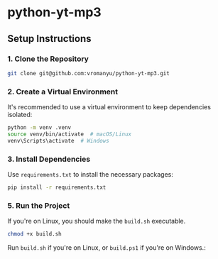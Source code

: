 # python-yt-mp3

## Setup Instructions

### 1. Clone the Repository
```sh
git clone git@github.com:vromanyu/python-yt-mp3.git
```

### 2. Create a Virtual Environment
It's recommended to use a virtual environment to keep dependencies isolated:
```sh
python -m venv .venv
source venv/bin/activate  # macOS/Linux
venv\Scripts\activate  # Windows
```

### 3. Install Dependencies
Use `requirements.txt` to install the necessary packages:
```sh
pip install -r requirements.txt
```

### 5. Run the Project
If you're on Linux, you should make the `build.sh` executable.
```sh
chmod +x build.sh
```
Run `build.sh` if you're on Linux, or `build.ps1` if you're on Windows.:


